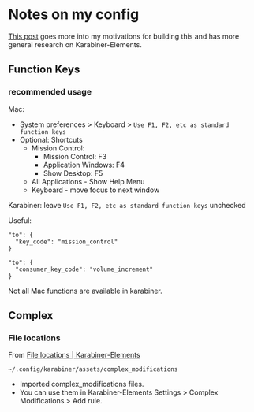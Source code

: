 # Notes on my config

[This post](https://www.scraggo.com/karabiner-ts-multi-profile/) goes more into my motivations for building this and has more general research on Karabiner-Elements.

## Function Keys

### recommended usage

Mac:

- System preferences > Keyboard > `Use F1, F2, etc as standard function keys`
- Optional: Shortcuts
  - Mission Control:
    - Mission Control: F3
    - Application Windows: F4
    - Show Desktop: F5
  - All Applications - Show Help Menu
  - Keyboard - move focus to next window

Karabiner: leave `Use F1, F2, etc as standard function keys` unchecked

Useful:

```
"to": {
  "key_code": "mission_control"
}

"to": {
  "consumer_key_code": "volume_increment"
}
```

Not all Mac functions are available in karabiner.

## Complex

### File locations

From [File locations | Karabiner-Elements](https://karabiner-elements.pqrs.org/docs/json/location/)

`~/.config/karabiner/assets/complex_modifications`

- Imported complex_modifications files.
- You can use them in Karabiner-Elements Settings > Complex Modifications > Add rule.
